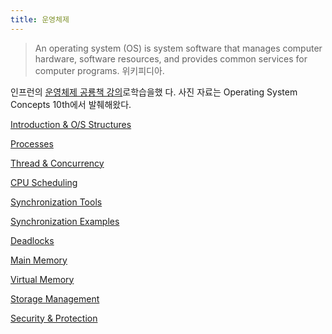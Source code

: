 ```yaml
---
title: 운영체제
---
```


> An operating system (OS) is system software that manages computer hardware, software resources,
> and provides common services for computer programs. 위키피디아.

인프런의
[운영체제 공룡책 강의](https://www.inflearn.com/course/운영체제-공룡책-전공강의/dashboard)로학습을했
다. 사진 자료는 Operating System Concepts 10th에서 발췌해왔다.

[Introduction & O/S Structures](introduction)

[Processes](process)

[Thread & Concurrency](thread)

[CPU Scheduling](scheduling)

[Synchronization Tools](sync_tools)

[Synchronization Examples](sync_examples)

[Deadlocks](deadlocks)

[Main Memory](main_memory)

[Virtual Memory](virtual_memory)

[Storage Management](storage)

[Security & Protection](security_and_protection)
